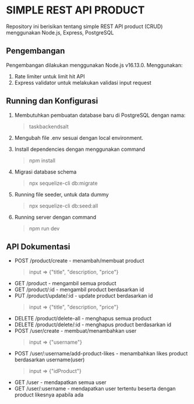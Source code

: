 # SIMPLE REST API PRODUCT
Repository ini berisikan tentang simple REST API product (CRUD) menggunakan Node.js, Express, PostgreSQL

## Pengembangan
Pengembangan dilakukan menggunakan Node.js v16.13.0.
Menggunakan:
1. Rate limiter untuk limit hit API
2. Express validator untuk melakukan validasi input request


## Running dan Konfigurasi
1. Membutuhkan pembuatan database baru di PostgreSQL dengan nama: 

    > taskbackendsalt
2. Mengubah file .env sesuai dengan local environment.
3. Install dependencies dengan menggunakan command

    >npm install
4. Migrasi database schema
    
    >npx sequelize-cli db:migrate
    
5. Running file seeder, untuk data dummy

    > npx sequelize-cli db:seed:all

6. Running server dengan command

    > npm run dev


## API Dokumentasi
- POST /product/create - menambah/membuat product
    > input => {"title", "description, "price"}
- GET /product - mengambil semua product
- GET /product/:id - mengambil product berdasarkan id
- PUT /product/update/:id - update product berdasarkan id
    > input => {"title", "description, "price"}
- DELETE /product/delete-all - menghapus semua product
- DELETE /product/delete/:id - menghapus product berdasarkan id
- POST /user/create - membuat/menambahkan user
    > input => {"username"}
- POST /user/:username/add-product-likes  - menambahkan likes product berdasarkan username(user)
    > input => {"idProduct"}
- GET /user - mendapatkan semua user
- GET /user/:username - mendapatkan user tertentu beserta dengan product likesnya apabila ada






